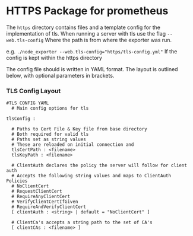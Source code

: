 # HTTPS Package for prometheus

The `https` directory contains files and a template config for the implementation of tls.
When running a server with tls use the flag `--web.tls-config`
Where the path is from where the exporter was run.

e.g. `./node_exporter --web.tls-config="https/tls-config.yml"`
If the config is kept within the https directory 

The config file should is written in YAML format.
The layout is outlined below, with optional parameters in brackets.

### TLS Config Layout

```
#TLS CONFIG YAML
  # Main config options for tls

tlsConfig :

  # Paths to Cert File & Key file from base directory
  # Both required for valid tls
  # Paths set as string values
  # These are reloaded on initial connection and
  tlsCertPath : <filename>
  tlsKeyPath : <filename>

  # ClientAuth declares the policy the server will follow for client auth
  # Accepts the following string values and maps to ClientAuth Policies
  # NoClientCert                
  # RequestClientCert           
  # RequireAnyClientCert        
  # VerifyClientCertIfGiven     
  # RequireAndVerifyClientCert  
  [ clientAuth : <string> | default = "NoClientCert" ]

  # ClientCa's accepts a string path to the set of CA's
  [ clientCAs : <filename> ]
  
```
